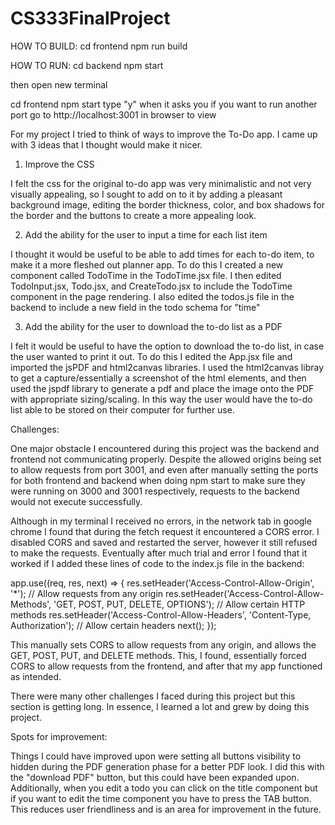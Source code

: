 # CS333FinalProject

HOW TO BUILD:
cd frontend
npm run build

HOW TO RUN:
cd backend 
npm start

then open new terminal

cd frontend
npm start
type "y" when it asks you if you want to run another port
go to http://localhost:3001 in browser to view


For my project I tried to think of ways to improve the To-Do app. I came up with 3 ideas that I thought would make it nicer. 

1. Improve the CSS

I felt the css for the original to-do app was very minimalistic and not very visually appealing, so I sought to add on to it by adding a pleasant background image, editing the border thickness, color, and box shadows for the border and the buttons to create a more appealing look.

2. Add the ability for the user to input a time for each list item

I thought it would be useful to be able to add times for each to-do item, to make it a more fleshed out planner app. To do this I created a new component called TodoTime in the TodoTime.jsx file. I then edited TodoInput.jsx, Todo.jsx, and CreateTodo.jsx to include the TodoTime component in the page rendering. I also edited the todos.js file in the backend to include a new field in the todo schema for "time" 

3. Add the ability for the user to download the to-do list as a PDF

I felt it would be useful to have the option to download the to-do list, in case the user wanted to print it out. To do this I edited the App.jsx file and imported the jsPDF and html2canvas libraries. I used the html2canvas libray to get a capture/essentially a screenshot of the html elements, and then used the jspdf library to generate a pdf and place the image onto the PDF with appropriate sizing/scaling. In this way the user would have the to-do list able to be stored on their computer for further use. 

Challenges:

One major obstacle I encountered during this project was the backend and frontend not communicating properly. Despite the allowed origins being set to allow requests from port 3001, and even after manually setting the ports for both frontend and backend when doing npm start to make sure they were running on 3000 and 3001 respectively, requests to the backend would not execute successfully. 

Although in my terminal I received no errors, in the network tab in google chrome I found that during the fetch request it encountered a CORS error. I disabled CORS and saved and restarted the server, however it still refused to make the requests. Eventually after much trial and error I found that it worked if I added these lines of code to the index.js file in the backend: 

app.use((req, res, next) => {
  res.setHeader('Access-Control-Allow-Origin', '*'); // Allow requests from any origin 
  res.setHeader('Access-Control-Allow-Methods', 'GET, POST, PUT, DELETE, OPTIONS'); // Allow certain HTTP methods
  res.setHeader('Access-Control-Allow-Headers', 'Content-Type, Authorization'); // Allow certain headers
  next();
});

This manually sets CORS to allow requests from any origin, and allows the GET, POST, PUT, and DELETE methods. This, I found, essentially forced CORS to allow requests from the frontend, and after that my app functioned as intended. 

There were many other challenges I faced during this project but this section is getting long. In essence, I learned a lot and grew by doing this project. 


Spots for improvement:

Things I could have improved upon were setting all buttons visibility to hidden during the PDF generation phase for a better PDF look. I did this with the "download PDF" button, but this could have been expanded upon. Additionally, when you edit a todo you can click on the title component but if you want to edit the time component you have to press the TAB button. This reduces user friendliness and is an area for improvement in the future.
